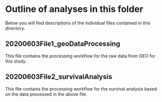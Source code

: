 # Outline of analyses in this folder

Below you will find descriptions of the individual files contained in this directory.

## 20200603File1_geoDataProcessing

This file contains the processing workflow for the raw data from GEO for this study.

## 20200603File2_survivalAnalysis

This file contains the processing workflow for the survival analysis based on the data processed in the above file.
